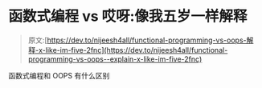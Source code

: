 # 函数式编程 vs 哎呀:像我五岁一样解释

> 原文:[https://dev.to/nijeesh4all/functional-programming-vs-oops-解释-x-like-im-five-2fnc](https://dev.to/nijeesh4all/functional-programming-vs-oops--explain-x-like-im-five-2fnc)

函数式编程和 OOPS 有什么区别